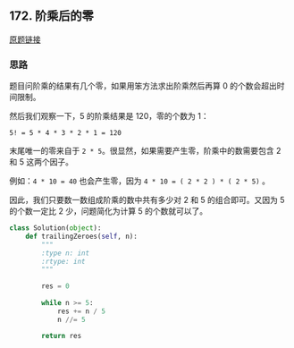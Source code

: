 ## 172. 阶乘后的零

[原题链接](https://leetcode-cn.com/problems/factorial-trailing-zeroes/)

### 思路

题目问阶乘的结果有几个零，如果用笨方法求出阶乘然后再算 0 的个数会超出时间限制。

然后我们观察一下，5 的阶乘结果是 120，零的个数为 1：

```
5! = 5 * 4 * 3 * 2 * 1 = 120
```

末尾唯一的零来自于 `2 * 5`。很显然，如果需要产生零，阶乘中的数需要包含 2 和 5 这两个因子。

例如：`4 * 10 = 40` 也会产生零，因为 `4 * 10 = ( 2 * 2 ) * ( 2 * 5)` 。

因此，我们只要数一数组成阶乘的数中共有多少对 2 和 5 的组合即可。又因为 5 的个数一定比 2 少，问题简化为计算 5 的个数就可以了。

```python
class Solution(object):
    def trailingZeroes(self, n):
        """
        :type n: int
        :rtype: int
        """
        
        res = 0
        
        while n >= 5:
            res += n / 5
            n //= 5
        
        return res
```